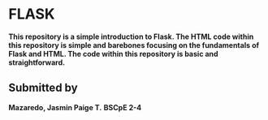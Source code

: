 # FLASK

**This repository is a simple introduction to Flask. The HTML code within this repository is simple and barebones focusing on the fundamentals of Flask and HTML. The code within this repository is basic and straightforward.**

## Submitted by

**Mazaredo, Jasmin Paige T.**
**BSCpE 2-4**